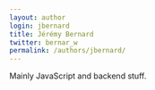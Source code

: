 ```yaml
---
layout: author
login: jbernard
title: Jérémy Bernard
twitter: bernar_w
permalink: /authors/jbernard/
---
```

Mainly JavaScript and backend stuff.

